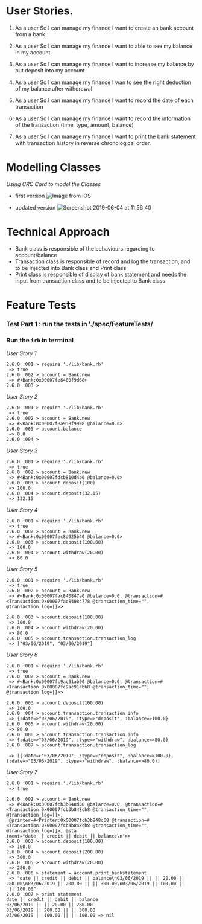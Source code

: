 # User Stories.   
1. As a user
So I can manage my finance
I want to create an bank account from a bank

2. As a user
So I can manage my finance
I want to able to see my balance in my account

3. As a user
So I can manage my finance
I want to increase my balance by put deposit into my account

4. As a user
So I can manage my finance
I wan to see the right deduction of my balance after withdrawal

5. As a user
So I can manage my finance
I want to record the date of each transaction

6. As a user
So I can manage my finance
I want to record the information of the transaction (time, type, amount, balance)


7. As a user
So I can manage my finance
I want to print the bank statement with transaction history in reverse chronological order.


# Modelling Classes
*Using CRC Card to model the Classes*

* first version
![Image from iOS](https://user-images.githubusercontent.com/47269063/58797329-a7ca9a80-85f7-11e9-8ba8-f4ce39917d84.jpg)

* updated version
![Screenshot 2019-06-04 at 11 56 40](https://user-images.githubusercontent.com/47269063/58874140-e4fa5f80-86bf-11e9-8adf-73c067097eaf.png)

# Technical Approach

* Bank class is responsible of the behaviours regarding to account/balance
* Transaction class is responsible of record and log the transaction, and to be injected into Bank class and Print class
* Print class is responsible of display of bank statement and needs the input from transaction class and to be injected to Bank class


# Feature Tests
  ### Test Part 1 : run the tests in './spec/FeatureTests/

  ### Run the ```irb``` in terminal


*User Story 1*

```
2.6.0 :001 > require './lib/bank.rb'
 => true
2.6.0 :002 > account = Bank.new
 => #<Bank:0x00007fe6480f9d68>
2.6.0 :003 >
```

*User Story 2*
```
2.6.0 :001 > require './lib/bank.rb'
 => true
2.6.0 :002 > account = Bank.new
 => #<Bank:0x00007f8a938f9998 @balance=0.0>
2.6.0 :003 > account.balance
 => 0.0
2.6.0 :004 >
```

*User Story 3*
```
2.6.0 :001 > require './lib/bank.rb'
 => true
2.6.0 :002 > account = Bank.new
 => #<Bank:0x00007fdcb810d4b0 @balance=0.0>
2.6.0 :003 > account.deposit(100)
 => 100.0
2.6.0 :004 > account.deposit(32.15)
 => 132.15
```

*User Story 4*
```
2.6.0 :001 > require './lib/bank.rb'
 => true
2.6.0 :002 > account = Bank.new
 => #<Bank:0x00007fec8d925b40 @balance=0.0>
2.6.0 :003 > account.deposit(100.00)
 => 100.0
2.6.0 :004 > account.withdraw(20.00)
 => 80.0
```

*User Story 5*
```
2.6.0 :001 > require './lib/bank.rb'
 => true
2.6.0 :002 > account = Bank.new
 => #<Bank:0x00007fac840847a0 @balance=0.0, @transaction=#<Transaction:0x00007fac84084778 @transaction_time="", @transaction_log=[]>>

2.6.0 :003 > account.deposit(100.00)
 => 100.0
2.6.0 :004 > account.withdraw(20.00)
 => 80.0
2.6.0 :005 > account.transaction.transaction_log
 => ["03/06/2019", "03/06/2019"]
```

*User Story 6*
```
2.6.0 :001 > require './lib/bank.rb'
 => true
2.6.0 :002 > account = Bank.new
 => #<Bank:0x00007fc9ac91ab90 @balance=0.0, @transaction=#<Transaction:0x00007fc9ac91ab68 @transaction_time="", @transaction_log=[]>>

2.6.0 :003 > account.deposit(100.00)
 => 100.0
2.6.0 :004 > account.transaction.transaction_info
 => {:date=>"03/06/2019", :type=>"deposit", :balance=>100.0}
2.6.0 :005 > account.withdraw(20.00)
 => 80.0
2.6.0 :006 > account.transaction.transaction_info
 => {:date=>"03/06/2019", :type=>"withdraw", :balance=>80.0}
2.6.0 :007 > account.transaction.transaction_log

 => [{:date=>"03/06/2019", :type=>"deposit", :balance=>100.0}, {:date=>"03/06/2019", :type=>"withdraw", :balance=>80.0}]
```

*User Story 7*
```
2.6.0 :001 > require './lib/bank.rb'
 => true

2.6.0 :002 > account = Bank.new
 => #<Bank:0x00007fcb3b848d08 @balance=0.0, @transaction=#<Transaction:0x00007fcb3b848cb8 @transaction_time="", @transaction_log=[]>,
 @printer=#<Printer:0x00007fcb3b848c68 @transaction=#<Transaction:0x00007fcb3b848cb8 @transaction_time="", @transaction_log=[]>, @sta
tment="date || credit || debit || balance\n">>
2.6.0 :003 > account.deposit(100.00)
 => 100.0
2.6.0 :004 > account.deposit(200.00)
 => 300.0
2.6.0 :005 > account.withdraw(20.00)
 => 280.0
2.6.0 :006 > statement = account.print_bankstatement
 => "date || credit || debit || balance\n03/06/2019 || || 20.00 || 280.00\n03/06/2019 || 200.00 || || 300.00\n03/06/2019 || 100.00 ||
 || 100.00"
2.6.0 :007 > print statement
date || credit || debit || balance
03/06/2019 || || 20.00 || 280.00
03/06/2019 || 200.00 || || 300.00
03/06/2019 || 100.00 || || 100.00 => nil
```
